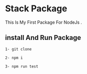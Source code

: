 # Stack Package
This Is My First Package For NodeJs .

## install And Run Package

` 1- git clone `

` 2- npm i `

` 3- npm run test `
